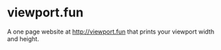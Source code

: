 
# viewport.fun

A one page website at http://viewport.fun that prints your viewport width and height.

